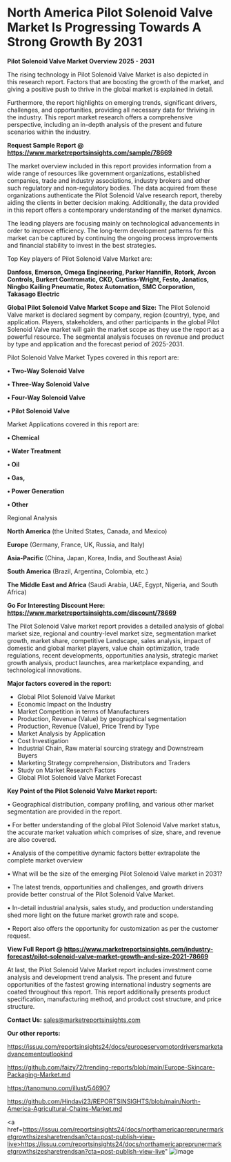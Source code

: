 # North America Pilot Solenoid Valve Market Is Progressing Towards A Strong Growth By 2031

<Strong> Pilot Solenoid Valve Market Overview 2025 - 2031</strong>

The rising technology in Pilot Solenoid Valve Market is also depicted in this research report. Factors that are boosting the growth of the market, and giving a positive push to thrive in the global market is explained in detail.

Furthermore, the report highlights on emerging trends, significant drivers, challenges, and opportunities, providing all necessary data for thriving in the industry. This report market research offers a comprehensive perspective, including an in-depth analysis of the present and future scenarios within the industry.

<strong>Request Sample Report @ <a href=https://www.marketreportsinsights.com/sample/78669>https://www.marketreportsinsights.com/sample/78669</a></strong>

The market overview included in this report provides information from a wide range of resources like government organizations, established companies, trade and industry associations, industry brokers and other such regulatory and non-regulatory bodies. The data acquired from these organizations authenticate the Pilot Solenoid Valve research report, thereby aiding the clients in better decision making. Additionally, the data provided in this report offers a contemporary understanding of the market dynamics.

The leading players are focusing mainly on technological advancements in order to improve efficiency. The long-term development patterns for this market can be captured by continuing the ongoing process improvements and financial stability to invest in the best strategies.

Top Key players of Pilot Solenoid Valve Market are:

<strong>Danfoss, Emerson, Omega Engineering, Parker Hannifin, Rotork, Avcon Controls, Burkert Contromatic, CKD, Curtiss-Wright, Festo, Janatics, Ningbo Kailing Pneumatic, Rotex Automation, SMC Corporation, Takasago Electric</strong>

<strong><b>Global Pilot Solenoid Valve Market Scope and Size:</b></strong>
The Pilot Solenoid Valve market is declared segment by company, region (country), type, and application. Players, stakeholders, and other participants in the global Pilot Solenoid Valve market will gain the market scope as they use the report as a powerful resource. The segmental analysis focuses on revenue and product by type and application and the forecast period of 2025-2031.

Pilot Solenoid Valve Market Types covered in this report are:

<strong>• Two-Way Solenoid Valve

• Three-Way Solenoid Valve

• Four-Way Solenoid Valve

• Pilot Solenoid Valve</strong>

Market Applications covered in this report are:

<strong>• Chemical

• Water Treatment

• Oil

• Gas,

• Power Generation

• Other</strong> 

Regional Analysis

<strong>North America</strong> (the United States, Canada, and Mexico)

<strong>Europe</strong> (Germany, France, UK, Russia, and Italy)

<strong>Asia-Pacific</strong> (China, Japan, Korea, India, and Southeast Asia)

<strong>South America</strong> (Brazil, Argentina, Colombia, etc.)

<strong>The Middle East and Africa</strong> (Saudi Arabia, UAE, Egypt, Nigeria, and South Africa)

<strong>Go For Interesting Discount Here: <a href=https://www.marketreportsinsights.com/discount/78669>https://www.marketreportsinsights.com/discount/78669</a></strong>

The Pilot Solenoid Valve market report provides a detailed analysis of global market size, regional and country-level market size, segmentation market growth, market share, competitive Landscape, sales analysis, impact of domestic and global market players, value chain optimization, trade regulations, recent developments, opportunities analysis, strategic market growth analysis, product launches, area marketplace expanding, and technological innovations.

<strong><b>Major factors covered in the report:</b></strong>
<ul>
  <li>Global Pilot Solenoid Valve Market </li>
  <li>Economic Impact on the Industry</li>
  <li>Market Competition in terms of Manufacturers</li>
  <li>Production, Revenue (Value) by geographical segmentation</li>
  <li>Production, Revenue (Value), Price Trend by Type</li>
  <li>Market Analysis by Application</li>
  <li>Cost Investigation</li>
  <li>Industrial Chain, Raw material sourcing strategy and Downstream Buyers</li>
  <li>Marketing Strategy comprehension, Distributors and Traders</li>
  <li>Study on Market Research Factors</li>
  <li>Global Pilot Solenoid Valve Market Forecast</li>
</ul>

<strong><b>Key Point of the Pilot Solenoid Valve Market report:</b></strong>

• Geographical distribution, company profiling, and various other market segmentation are provided in the report.

• For better understanding of the global Pilot Solenoid Valve market status, the accurate market valuation which comprises of size, share, and revenue are also covered.

• Analysis of the competitive dynamic factors better extrapolate the complete market overview

• What will be the size of the emerging Pilot Solenoid Valve market in 2031?

• The latest trends, opportunities and challenges, and growth drivers provide better construal of the Pilot Solenoid Valve Market.

• In-detail industrial analysis, sales study, and production understanding shed more light on the future market growth rate and scope.

• Report also offers the opportunity for customization as per the customer request.

<strong><b>View Full Report @ <a href=https://www.marketreportsinsights.com/industry-forecast/pilot-solenoid-valve-market-growth-and-size-2021-78669>https://www.marketreportsinsights.com/industry-forecast/pilot-solenoid-valve-market-growth-and-size-2021-78669</a></b></strong>


At last, the Pilot Solenoid Valve Market report includes investment come analysis and development trend analysis. The present and future opportunities of the fastest growing international industry segments are coated throughout this report. This report additionally presents product specification, manufacturing method, and product cost structure, and price structure.

<strong>Contact Us:</strong>
sales@marketreportsinsights.com

<strong>Our other reports:</strong>

<a href=https://issuu.com/reportsinsights24/docs/europeservomotordriversmarketadvancementoutlookind>https://issuu.com/reportsinsights24/docs/europeservomotordriversmarketadvancementoutlookind</a>

<a href=https://github.com/faizy72/trending-reports/blob/main/Europe-Skincare-Packaging-Market.md>https://github.com/faizy72/trending-reports/blob/main/Europe-Skincare-Packaging-Market.md</a>

<a href=https://tanomuno.com/illust/546907>https://tanomuno.com/illust/546907</a>

<a href=https://github.com/Hindavi23/REPORTSINSIGHTS/blob/main/North-America-Agricultural-Chains-Market.md>https://github.com/Hindavi23/REPORTSINSIGHTS/blob/main/North-America-Agricultural-Chains-Market.md</a>

<a href=https://issuu.com/reportsinsights24/docs/northamericapreprunermarketgrowthsizesharetrendsan?cta=post-publish-view-live>https://issuu.com/reportsinsights24/docs/northamericapreprunermarketgrowthsizesharetrendsan?cta=post-publish-view-live</a>"
![image](https://github.com/user-attachments/assets/73c71871-abae-4585-ab26-1f50ebbebe79)
